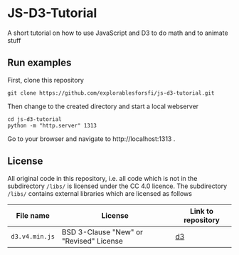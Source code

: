 # JS-D3-Tutorial

A short tutorial on how to use JavaScript and D3 to do math and to animate stuff

## Run examples

First, clone this repository

    git clone https://github.com/explorablesforsfi/js-d3-tutorial.git

Then change to the created directory and start a local webserver

    cd js-d3-tutorial
    python -m "http.server" 1313
    
Go to your browser and navigate to http://localhost:1313 .

## License

All original code in this repository, i.e. all code which is not in the subdirectory `/libs/` is licensed under the CC 4.0 licence. The subdirectory `/libs/` contains external libraries which are licensed as follows

 
| File name                      | License                                 | Link to repository|
|--------------------------------|-----------------------------------------|-------------------|
| `d3.v4.min.js`                 | BSD 3-Clause "New" or "Revised" License | [d3](https://github.com/d3/d3)|
